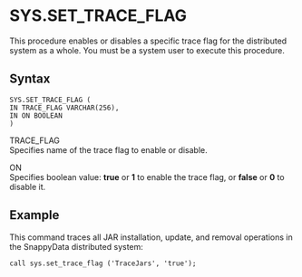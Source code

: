 # SYS.SET_TRACE_FLAG

This procedure enables or disables a specific trace flag for the distributed system as a whole. You must be a system user to execute this procedure.

## Syntax

``` pre
SYS.SET_TRACE_FLAG (
IN TRACE_FLAG VARCHAR(256),
IN ON BOOLEAN
)
```

TRACE_FLAG   
Specifies name of the trace flag to enable or disable.

ON   
Specifies boolean value: **true** or **1** to enable the trace flag, or **false** or **0** to disable it.

## Example

This command traces all JAR installation, update, and removal operations in the SnappyData distributed system:

``` pre
call sys.set_trace_flag ('TraceJars', 'true');
```



